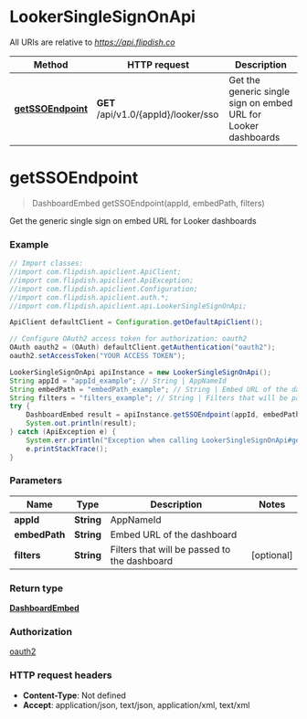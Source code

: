 # LookerSingleSignOnApi

All URIs are relative to *https://api.flipdish.co*

Method | HTTP request | Description
------------- | ------------- | -------------
[**getSSOEndpoint**](LookerSingleSignOnApi.md#getSSOEndpoint) | **GET** /api/v1.0/{appId}/looker/sso | Get the generic single sign on embed URL for Looker dashboards


<a name="getSSOEndpoint"></a>
# **getSSOEndpoint**
> DashboardEmbed getSSOEndpoint(appId, embedPath, filters)

Get the generic single sign on embed URL for Looker dashboards

### Example
```java
// Import classes:
//import com.flipdish.apiclient.ApiClient;
//import com.flipdish.apiclient.ApiException;
//import com.flipdish.apiclient.Configuration;
//import com.flipdish.apiclient.auth.*;
//import com.flipdish.apiclient.api.LookerSingleSignOnApi;

ApiClient defaultClient = Configuration.getDefaultApiClient();

// Configure OAuth2 access token for authorization: oauth2
OAuth oauth2 = (OAuth) defaultClient.getAuthentication("oauth2");
oauth2.setAccessToken("YOUR ACCESS TOKEN");

LookerSingleSignOnApi apiInstance = new LookerSingleSignOnApi();
String appId = "appId_example"; // String | AppNameId
String embedPath = "embedPath_example"; // String | Embed URL of the dashboard
String filters = "filters_example"; // String | Filters that will be passed to the dashboard
try {
    DashboardEmbed result = apiInstance.getSSOEndpoint(appId, embedPath, filters);
    System.out.println(result);
} catch (ApiException e) {
    System.err.println("Exception when calling LookerSingleSignOnApi#getSSOEndpoint");
    e.printStackTrace();
}
```

### Parameters

Name | Type | Description  | Notes
------------- | ------------- | ------------- | -------------
 **appId** | **String**| AppNameId |
 **embedPath** | **String**| Embed URL of the dashboard |
 **filters** | **String**| Filters that will be passed to the dashboard | [optional]

### Return type

[**DashboardEmbed**](DashboardEmbed.md)

### Authorization

[oauth2](../README.md#oauth2)

### HTTP request headers

 - **Content-Type**: Not defined
 - **Accept**: application/json, text/json, application/xml, text/xml


